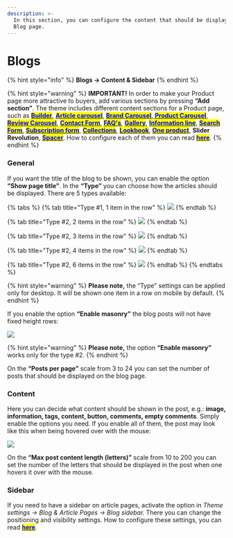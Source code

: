 ```yaml
---
description: >-
  In this section, you can configure the content that should be displayed on the
  Blog page.
---
```


# Blogs

{% hint style="info" %}
**Blogs -> Content & Sidebar**
{% endhint %}

{% hint style="warning" %}
**IMPORTANT!** In order to make your Product page more attractive to buyers, add various sections by pressing **“Add section”**. The theme includes different content sections for a Product page, such as [<mark style="color:blue;">**Builder**</mark>](https://mpithemes.gitbook.io/shella-shopify-theme/home-page-sections/builder), [<mark style="color:blue;">**Article carousel**</mark>](https://mpithemes.gitbook.io/shella-shopify-theme/home-page-sections/article-carousel), [<mark style="color:blue;">**Brand Carousel**</mark>](https://mpithemes.gitbook.io/shella-shopify-theme/home-page-sections/brand-carousel),[ <mark style="color:blue;">**Product Carousel**</mark>](https://mpithemes.gitbook.io/shella-shopify-theme/home-page-sections/product-carousel), [<mark style="color:blue;">**Review Carousel**</mark>](https://mpithemes.gitbook.io/shella-shopify-theme/home-page-sections/review-carousel), [<mark style="color:blue;">**Contact Form**</mark>](https://mpithemes.gitbook.io/shella-shopify-theme/home-page-sections/contact-form), [<mark style="color:blue;">**FAQ's**</mark>](https://mpithemes.gitbook.io/shella-shopify-theme/home-page-sections/faqs), [<mark style="color:blue;">**Gallery**</mark>](https://mpithemes.gitbook.io/shella-shopify-theme/home-page-sections/gallery), [<mark style="color:blue;">**Information line**</mark>](https://mpithemes.gitbook.io/shella-shopify-theme/home-page-sections/information-line), <mark style="color:blue;"></mark> [<mark style="color:blue;">**Search Form**</mark>](https://mpithemes.gitbook.io/shella-shopify-theme/home-page-sections/search-form), [<mark style="color:blue;">**Subscription form**</mark>](https://mpithemes.gitbook.io/shella-shopify-theme/home-page-sections/subscription-form), [<mark style="color:blue;">**Collections**</mark>](https://mpithemes.gitbook.io/shella-shopify-theme/home-page-sections/collections), [<mark style="color:blue;">**Lookbook**</mark>](https://mpithemes.gitbook.io/shella-shopify-theme/lookbook), [<mark style="color:blue;">**One product**</mark>](https://mpithemes.gitbook.io/shella-shopify-theme/home-page-sections/one-product), **Slider Revolution**, [<mark style="color:blue;">**Spacer**</mark>](https://mpithemes.gitbook.io/shella-shopify-theme/home-page-sections/spacer). How to configure each of them you can read [<mark style="color:blue;">**here**</mark>](https://mpithemes.gitbook.io/shella-shopify-theme/home-page-sections).
{% endhint %}

### General

&#x20;If you want the title of the blog to be shown, you can enable the option **“Show page title”**. In the **“Type”** you can choose how the articles should be displayed. There are 5 types available:

{% tabs %}
{% tab title="Type #1, 1 item in the row" %}
![](<../.gitbook/assets/type\_1\_blog page.png>)
{% endtab %}

{% tab title="Type #2, 2 items in the row" %}
![](<../.gitbook/assets/type\_2.3\_blog page.png>)
{% endtab %}

{% tab title="Type #2, 3 items in the row" %}
![](<../.gitbook/assets/type\_2\_blog page.png>)
{% endtab %}

{% tab title="Type #2, 4 items in the row" %}
![](<../.gitbook/assets/type\_2.4\_blog page.png>)
{% endtab %}

{% tab title="Type #2, 6 items in the row" %}
![](<../.gitbook/assets/type\_2.6\_blog page.png>)
{% endtab %}
{% endtabs %}

{% hint style="warning" %}
**Please note,** the “Type” settings can be applied only for desktop. It will be shown one item in a row on mobile by default.
{% endhint %}

&#x20;If you enable the option **“Enable masonry”** the blog posts will not have fixed height rows:

![](<../.gitbook/assets/blog page\_masonry.png>)

{% hint style="warning" %}
**Please note,** the option **“Enable masonry”** works only for the type #2.
{% endhint %}

&#x20;On the **“Posts per page”** scale from 3 to 24 you can set the number of posts that should be displayed on the blog page.

### Content

&#x20;Here you can decide what content should be shown in the post, e.g.: **image, information, tags, content, button, comments, empty comments**. Simply enable the options you need. If you enable all of them, the post may look like this when being hovered over with the mouse:

![](<../.gitbook/assets/blog page\_content.png>)

&#x20;On the **“Max post content length (letters)”** scale from 10 to 200 you can set the number of the letters that should be displayed in the post when one hovers it over with the mouse.

### Sidebar

&#x20; If you need to have a sidebar on article pages, activate the option in _Theme settings -> Blog & Article Pages -> Blog sidebar._ There you can change the positioning and visibility settings. How to configure these settings, you can read [<mark style="color:blue;">**here**</mark>](https://mpithemes.gitbook.io/shella-shopify-theme/theme-settings/blog-and-article-pages#blog-sidebar).
